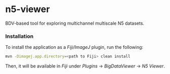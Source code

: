 # n5-viewer
BDV-based tool for exploring multichannel multiscale N5 datasets.

### Installation
To install the application as a *Fiji/ImageJ* plugin, run the following:
```bash
mvn -Dimagej.app.directory=<path to Fiji> clean install
```
Then, it will be available in *Fiji* under *Plugins* -> *BigDataViewer* -> *N5 Viewer*.
